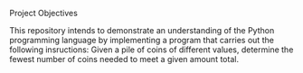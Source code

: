 Project Objectives

This repository intends to demonstrate an understanding of the Python programming language by implementing a program that carries out the following insructions: Given a pile of coins of different values, determine the fewest number of coins needed to meet a given amount total.


